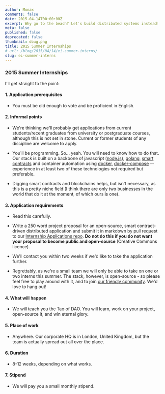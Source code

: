 ```yaml
---
author: Monax
comments: false
date: 2015-04-14T00:00:00Z
excerpt: Why go to the beach? Let's build distributed systems instead!
meta: false
published: false
deprecated: false
thumbnail: doug.png
title: 2015 Summer Internships
# url: /blog/2015/04/14/ei-summer-interns/
slug: ei-summer-interns
---
```




### 2015 Summer Internships

I'll get straight to the point:

#### 1. Application prerequisites

* You must be old enough to vote and be proficient in English.

#### 2. Informal points

* We're thinking we'll probably get applications from current students/recent graduates from university or postgraduate courses, although this is not set in stone. Current or former students of any discipline are welcome to apply.

* You'll be programming. So... yeah. You will need to know how to do that. Our stack is built on a backbone of javascript ([node.js](https://nodejs.org/)), [golang](http://golang.org/), [smart contracts](/docs/solidity/) and container automation using [docker](https://www.docker.com/), [docker-compose](https://docs.docker.com/compose/) -- experience in at least two of these technologies not required but preferable.

* Digging smart contracts and blockchains helps, but isn't necessary, as this is a pretty niche field (I think there are only two businesses in the world that do it at the moment, of which ours is one).

#### 3. Application requirements

* Read this carefully.

* Write a 250 word project proposal for an open-source, smart contract-driven distributed application and submit it in markdown by pull request to our [Internship Applications repo](https://github.com/monax). **Do not do this if you do not want your proposal to become public and open-source** (Creative Commons licence).

* We'll contact you within two weeks if we'd like to take the application further.

* Regrettably, as we're a small team we will only be able to take on one or two interns this summer. The stack, however, is open-source - so please feel free to play around with it, and to join [our friendly community](https://www.reddit.com/r/Monax). We'd love to hang out!

#### 4. What will happen

* We will teach you the Tao of DAO. You will learn, work on your project, open-source it, and win eternal glory.

#### 5. Place of work

* Anywhere. Our corporate HQ is in London, United Kingdom, but the team is actually spread out all over the place.

#### 6. Duration

* 8-12 weeks, depending on what works.

#### 7. Stipend

* We will pay you a small monthly stipend.
